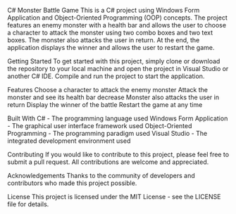 C# Monster Battle Game
This is a C# project using Windows Form Application and Object-Oriented Programming (OOP) concepts. The project features an enemy monster with a health bar and allows the user to choose a character to attack the monster using two combo boxes and two text boxes. The monster also attacks the user in return. At the end, the application displays the winner and allows the user to restart the game.

Getting Started
To get started with this project, simply clone or download the repository to your local machine and open the project in Visual Studio or another C# IDE. Compile and run the project to start the application.

Features
Choose a character to attack the enemy monster
Attack the monster and see its health bar decrease
Monster also attacks the user in return
Display the winner of the battle
Restart the game at any time

Built With
C# - The programming language used
Windows Form Application - The graphical user interface framework used
Object-Oriented Programming - The programming paradigm used
Visual Studio - The integrated development environment used

Contributing
If you would like to contribute to this project, please feel free to submit a pull request. All contributions are welcome and appreciated.

Acknowledgements
Thanks to the community of developers and contributors who made this project possible.

License
This project is licensed under the MIT License - see the LICENSE file for details.
